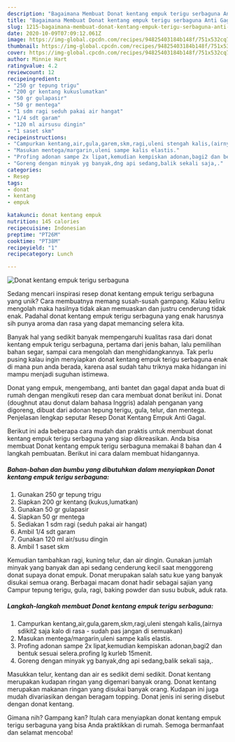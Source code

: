 ```yaml
---
description: "Bagaimana Membuat Donat kentang empuk terigu serbaguna Anti Gagal"
title: "Bagaimana Membuat Donat kentang empuk terigu serbaguna Anti Gagal"
slug: 1215-bagaimana-membuat-donat-kentang-empuk-terigu-serbaguna-anti-gagal
date: 2020-10-09T07:09:12.061Z
image: https://img-global.cpcdn.com/recipes/94825403184b148f/751x532cq70/donat-kentang-empuk-terigu-serbaguna-foto-resep-utama.jpg
thumbnail: https://img-global.cpcdn.com/recipes/94825403184b148f/751x532cq70/donat-kentang-empuk-terigu-serbaguna-foto-resep-utama.jpg
cover: https://img-global.cpcdn.com/recipes/94825403184b148f/751x532cq70/donat-kentang-empuk-terigu-serbaguna-foto-resep-utama.jpg
author: Minnie Hart
ratingvalue: 4.2
reviewcount: 12
recipeingredient:
- "250 gr tepung trigu"
- "200 gr kentang kukuslumatkan"
- "50 gr gulapasir"
- "50 gr mentega"
- "1 sdm ragi seduh pakai air hangat"
- "1/4 sdt garam"
- "120 ml airsusu dingin"
- "1 saset skm"
recipeinstructions:
- "Campurkan kentang,air,gula,garem,skm,ragi,uleni stengah kalis,(airnya sdikit2 saja kalo di rasa  sudah pas jangan di semuakan)"
- "Masukan mentega/margarin,uleni sampe kalis elastis."
- "Profing adonan sampe 2x lipat,kemudian kempiskan adonan,bagi2 dan bentuk sesuai selera.profing lg kurleb 15menit."
- "Goreng dengan minyak yg banyak,dng api sedang,balik sekali saja,."
categories:
- Resep
tags:
- donat
- kentang
- empuk

katakunci: donat kentang empuk 
nutrition: 145 calories
recipecuisine: Indonesian
preptime: "PT26M"
cooktime: "PT38M"
recipeyield: "1"
recipecategory: Lunch

---
```



![Donat kentang empuk terigu serbaguna](https://img-global.cpcdn.com/recipes/94825403184b148f/751x532cq70/donat-kentang-empuk-terigu-serbaguna-foto-resep-utama.jpg)

Sedang mencari inspirasi resep donat kentang empuk terigu serbaguna yang unik? Cara membuatnya memang susah-susah gampang. Kalau keliru mengolah maka hasilnya tidak akan memuaskan dan justru cenderung tidak enak. Padahal donat kentang empuk terigu serbaguna yang enak harusnya sih punya aroma dan rasa yang dapat memancing selera kita.

Banyak hal yang sedikit banyak mempengaruhi kualitas rasa dari donat kentang empuk terigu serbaguna, pertama dari jenis bahan, lalu pemilihan bahan segar, sampai cara mengolah dan menghidangkannya. Tak perlu pusing kalau ingin menyiapkan donat kentang empuk terigu serbaguna enak di mana pun anda berada, karena asal sudah tahu triknya maka hidangan ini mampu menjadi suguhan istimewa.

Donat yang empuk, mengembang, anti bantet dan gagal dapat anda buat di rumah dengan mengikuti resep dan cara membuat donat berikut ini. Donat (doughnut atau donut dalam bahasa Inggris) adalah penganan yang digoreng, dibuat dari adonan tepung terigu, gula, telur, dan mentega. Penjelasan lengkap seputar Resep Donat Kentang Empuk Anti Gagal.


Berikut ini ada beberapa cara mudah dan praktis untuk membuat donat kentang empuk terigu serbaguna yang siap dikreasikan. Anda bisa membuat Donat kentang empuk terigu serbaguna memakai 8 bahan dan 4 langkah pembuatan. Berikut ini cara dalam membuat hidangannya.

<!--inarticleads1-->

##### Bahan-bahan dan bumbu yang dibutuhkan dalam menyiapkan Donat kentang empuk terigu serbaguna:

1. Gunakan 250 gr tepung trigu
1. Siapkan 200 gr kentang (kukus,lumatkan)
1. Gunakan 50 gr gulapasir
1. Siapkan 50 gr mentega
1. Sediakan 1 sdm ragi (seduh pakai air hangat)
1. Ambil 1/4 sdt garam
1. Gunakan 120 ml air/susu dingin
1. Ambil 1 saset skm


Kemudian tambahkan ragi, kuning telur, dan air dingin. Gunakan jumlah minyak yang banyak dan api sedang cenderung kecil saat menggoreng donat supaya donat empuk. Donat merupakan salah satu kue yang banyak disukai semua orang. Berbagai macam donat hadir sebagai sajian yang Campur tepung terigu, gula, ragi, baking powder dan susu bubuk, aduk rata. 

<!--inarticleads2-->

##### Langkah-langkah membuat Donat kentang empuk terigu serbaguna:

1. Campurkan kentang,air,gula,garem,skm,ragi,uleni stengah kalis,(airnya sdikit2 saja kalo di rasa  - sudah pas jangan di semuakan)
1. Masukan mentega/margarin,uleni sampe kalis elastis.
1. Profing adonan sampe 2x lipat,kemudian kempiskan adonan,bagi2 dan bentuk sesuai selera.profing lg kurleb 15menit.
1. Goreng dengan minyak yg banyak,dng api sedang,balik sekali saja,.


Masukkan telur, kentang dan air es sedikit demi sedikit. Donat kentang merupakan kudapan ringan yang digemari banyak orang. Donat kentang merupakan makanan ringan yang disukai banyak orang. Kudapan ini juga mudah divariasikan dengan beragam topping. Donat jenis ini sering disebut dengan donat kentang. 

Gimana nih? Gampang kan? Itulah cara menyiapkan donat kentang empuk terigu serbaguna yang bisa Anda praktikkan di rumah. Semoga bermanfaat dan selamat mencoba!
